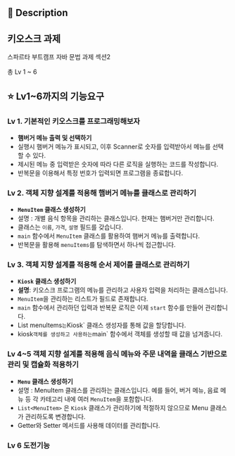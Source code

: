 
## 📖 Description

## 키오스크 과제 
스파르타 부트캠프 자바 문법 과제 섹션2

총 Lv 1 ~ 6

## ⭐ Lv1~6까지의 기능요구
### Lv 1. 기본적인 키오스크를 프로그래밍해보자
- **햄버거 메뉴 출력 및 선택하기**
- 실행시 햄버거 메뉴가 표시되고, 이후 Scanner로 숫자를 입력받아서 메뉴를 선택할 수 있다.
- 제시된 메뉴 중 입력받은 숫자에 따라 다른 로직을 실행하는 코드를 작성합니다.
- 반복문을 이용해서 특정 번호가 입력되면 프로그램을 종료합니다.

### Lv 2. 객체 지향 설계를 적용해 햄버거 메뉴를 클래스로 관리하기
- **`MenuItem` 클래스 생성하기**
- 설명 : 개별 음식 항목을 관리하는 클래스입니다. 현재는 햄버거만 관리합니다.
- 클래스는 `이름`, `가격`, `설명` 필드를 갖습니다.
- `main` 함수에서 `MenuItem` 클래스를 활용하여 햄버거 메뉴를 출력합니다.
- 반복문을 활용해 `menuItems`를 탐색하면서 하나씩 접근합니다.

### Lv 3. 객체 지향 설계를 적용해 순서 제어를 클래스로 관리하기
- **`Kiosk` 클래스 생성하기**
- **설명**: 키오스크 프로그램의 메뉴를 관리하고 사용자 입력을 처리하는 클래스입니다.
- `MenuItem`을 관리하는 리스트가 필드로 존재합니다.
- `main` 함수에서 관리하던 입력과 반복문 로직은 이제 `start` 함수를 만들어 관리합니다.
- List<MenuItem> menuItems` 는 `Kiosk` 클래스 생성자를 통해 값을 할당합니다.
- kiosk` 객체를 생성하고 사용하는 `main` 함수에서 객체를 생성할 때 값을 넘겨줍니다.

### Lv 4~5 객체 지향 설계를 적용해 음식 메뉴와 주문 내역을 클래스 기반으로 관리 및 캡슐화 적용하기
- **`Menu` 클래스 생성하기**
- 설명 : MenuItem 클래스를 관리하는 클래스입니다. 
  예를 들어, 버거 메뉴, 음료 메뉴 등 각 카테고리 내에 여러 `MenuItem`을 포함합니다.
- `List<MenuItem>` 은 `Kiosk` 클래스가 관리하기에 적절하지 않으므로 Menu 클래스가 관리하도록 변경합니다.
- Getter와 Setter 메서드를 사용해 데이터를 관리합니다.

### Lv 6 도전기능

